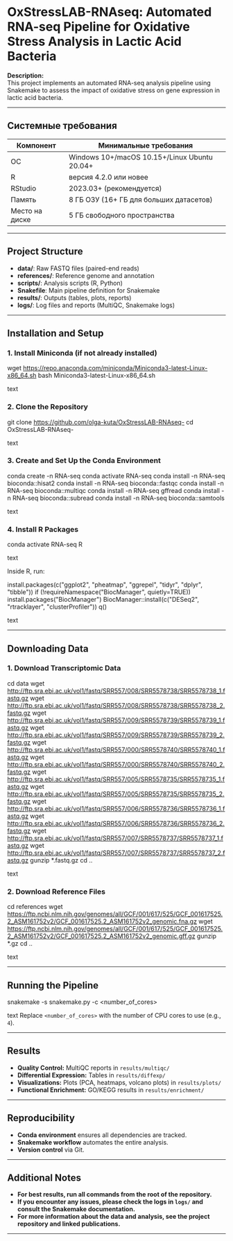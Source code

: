 # OxStressLAB-RNAseq: Automated RNA-seq Pipeline for Oxidative Stress Analysis in Lactic Acid Bacteria

**Description:**  
This project implements an automated RNA-seq analysis pipeline using Snakemake to assess the impact of oxidative stress on gene expression in lactic acid bacteria.

---

## Системные требования
| Компонент | Минимальные требования |
|-----------|------------------------|
| ОС | Windows 10+/macOS 10.15+/Linux Ubuntu 20.04+ |
| R | версия 4.2.0 или новее |
| RStudio | 2023.03+ (рекомендуется) |
| Память | 8 ГБ ОЗУ (16+ ГБ для больших датасетов) |
| Место на диске | 5 ГБ свободного пространства |

---

## Project Structure

- **data/**: Raw FASTQ files (paired-end reads)
- **references/**: Reference genome and annotation
- **scripts/**: Analysis scripts (R, Python)
- **Snakefile**: Main pipeline definition for Snakemake
- **results/**: Outputs (tables, plots, reports)
- **logs/**: Log files and reports (MultiQC, Snakemake logs)

---

## Installation and Setup

### 1. Install Miniconda (if not already installed)

wget https://repo.anaconda.com/miniconda/Miniconda3-latest-Linux-x86_64.sh
bash Miniconda3-latest-Linux-x86_64.sh

text

### 2. Clone the Repository

git clone https://github.com/olga-kuta/OxStressLAB-RNAseq-
cd OxStressLAB-RNAseq-

text

### 3. Create and Set Up the Conda Environment

conda create -n RNA-seq
conda activate RNA-seq
conda install -n RNA-seq bioconda::hisat2
conda install -n RNA-seq bioconda::fastqc
conda install -n RNA-seq bioconda::multiqc
conda install -n RNA-seq gffread
conda install -n RNA-seq bioconda::subread
conda install -n RNA-seq bioconda::samtools

text

### 4. Install R Packages

conda activate RNA-seq
R

text

Inside R, run:

install.packages(c("ggplot2", "pheatmap", "ggrepel", "tidyr", "dplyr", "tibble"))
if (!requireNamespace("BiocManager", quietly=TRUE))
install.packages("BiocManager")
BiocManager::install(c("DESeq2", "rtracklayer", "clusterProfiler"))
q()

text

---

## Downloading Data

### 1. Download Transcriptomic Data

cd data
wget http://ftp.sra.ebi.ac.uk/vol1/fastq/SRR557/008/SRR5578738/SRR5578738_1.fastq.gz
wget http://ftp.sra.ebi.ac.uk/vol1/fastq/SRR557/008/SRR5578738/SRR5578738_2.fastq.gz
wget http://ftp.sra.ebi.ac.uk/vol1/fastq/SRR557/009/SRR5578739/SRR5578739_1.fastq.gz
wget http://ftp.sra.ebi.ac.uk/vol1/fastq/SRR557/009/SRR5578739/SRR5578739_2.fastq.gz
wget http://ftp.sra.ebi.ac.uk/vol1/fastq/SRR557/000/SRR5578740/SRR5578740_1.fastq.gz
wget http://ftp.sra.ebi.ac.uk/vol1/fastq/SRR557/000/SRR5578740/SRR5578740_2.fastq.gz
wget http://ftp.sra.ebi.ac.uk/vol1/fastq/SRR557/005/SRR5578735/SRR5578735_1.fastq.gz
wget http://ftp.sra.ebi.ac.uk/vol1/fastq/SRR557/005/SRR5578735/SRR5578735_2.fastq.gz
wget http://ftp.sra.ebi.ac.uk/vol1/fastq/SRR557/006/SRR5578736/SRR5578736_1.fastq.gz
wget http://ftp.sra.ebi.ac.uk/vol1/fastq/SRR557/006/SRR5578736/SRR5578736_2.fastq.gz
wget http://ftp.sra.ebi.ac.uk/vol1/fastq/SRR557/007/SRR5578737/SRR5578737_1.fastq.gz
wget http://ftp.sra.ebi.ac.uk/vol1/fastq/SRR557/007/SRR5578737/SRR5578737_2.fastq.gz
gunzip *.fastq.gz
cd ..

text

### 2. Download Reference Files

cd references
wget https://ftp.ncbi.nlm.nih.gov/genomes/all/GCF/001/617/525/GCF_001617525.2_ASM161752v2/GCF_001617525.2_ASM161752v2_genomic.fna.gz
wget https://ftp.ncbi.nlm.nih.gov/genomes/all/GCF/001/617/525/GCF_001617525.2_ASM161752v2/GCF_001617525.2_ASM161752v2_genomic.gff.gz
gunzip *.gz
cd ..

text

---

## Running the Pipeline

snakemake -s snakemake.py -c <number_of_cores>

text
Replace `<number_of_cores>` with the number of CPU cores to use (e.g., `4`).

---

## Results

- **Quality Control:** MultiQC reports in `results/multiqc/`
- **Differential Expression:** Tables in `results/diffexp/`
- **Visualizations:** Plots (PCA, heatmaps, volcano plots) in `results/plots/`
- **Functional Enrichment:** GO/KEGG results in `results/enrichment/`

---

## Reproducibility

- **Conda environment** ensures all dependencies are tracked.
- **Snakemake workflow** automates the entire analysis.
- **Version control** via Git.

---

## Additional Notes

- **For best results, run all commands from the root of the repository.**
- **If you encounter any issues, please check the logs in `logs/` and consult the Snakemake documentation.**
- **For more information about the data and analysis, see the project repository and linked publications.**

---
